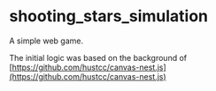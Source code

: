 # shooting_stars_simulation
A simple web game.

The initial logic was based on the background of [https://github.com/hustcc/canvas-nest.js](https://github.com/hustcc/canvas-nest.js)
